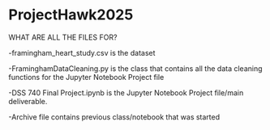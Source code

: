 # ProjectHawk2025
WHAT ARE ALL THE FILES FOR?

  -framingham_heart_study.csv is the dataset
  
  -FraminghamDataCleaning.py is the class that contains all the data cleaning functions for the Jupyter Notebook Project file
  
  -DSS 740 Final Project.ipynb is the Jupyter Notebook Project file/main deliverable. 
  
  -Archive file contains previous class/notebook that was started
